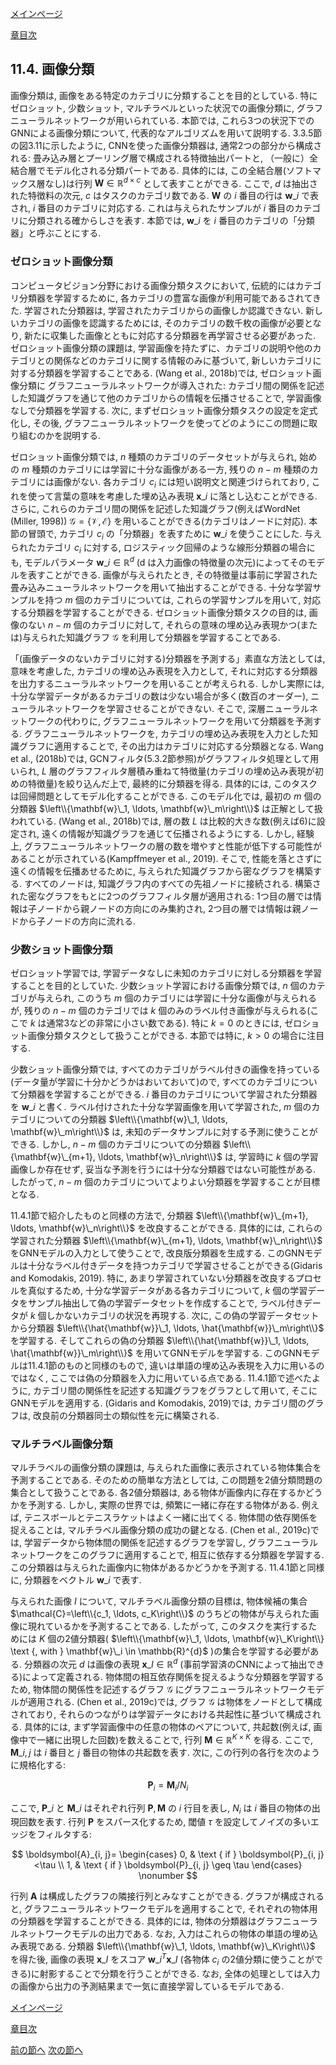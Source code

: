 [メインページ](../../index.markdown)

[章目次](./chap11.md)
## 11.4. 画像分類

画像分類は, 画像をある特定のカテゴリに分類することを目的としている. 特にゼロショット, 少数ショット, マルチラベルといった状況での画像分類に, グラフニューラルネットワークが用いられている. 本節では, これら3つの状況下でのGNNによる画像分類について, 代表的なアルゴリズムを用いて説明する. 3.3.5節の図3.11に示したように, CNNを使った画像分類器は, 通常2つの部分から構成される: 畳み込み層とプーリング層で構成される特徴抽出パートと, （一般に）全結合層でモデル化される分類パートである. 具体的には, この全結合層(ソフトマックス層なし)は行列 $\mathbf{W} \in \mathbb{R}^{d \times c}$ として表すことができる. ここで,  $d$ は抽出された特徴料の次元,  $c$ はタスクのカテゴリ数である.  $\mathbf{W}$ の $i$ 番目の行は $\mathbf{w}\_i$ で表され,  $i$ 番目のカテゴリに対応する. これは与えられたサンプルが $i$ 番目のカテゴリに分類される確からしさを表す. 本節では,  $\mathbf{w}\_i$ を $i$ 番目のカテゴリの「分類器」と呼ぶことにする.

### ゼロショット画像分類

コンピュータビジョン分野における画像分類タスクにおいて, 伝統的にはカテゴリ分類器を学習するために, 各カテゴリの豊富な画像が利用可能であるされてきた. 学習された分類器は, 学習されたカテゴリからの画像しか認識できない. 新しいカテゴリの画像を認識するためには, そのカテゴリの数千枚の画像が必要となり, 新たに収集した画像とともに対応する分類器を再学習させる必要があった. ゼロショット画像分類の課題は, 学習画像を持たずに、カテゴリの説明や他のカテゴリとの関係などのカテゴリに関する情報のみに基づいて, 新しいカテゴリに対する分類器を学習することである. (Wang et al., 2018b)では, ゼロショット画像分類に グラフニューラルネットワークが導入された: カテゴリ間の関係を記述した知識グラフを通じて他のカテゴリからの情報を伝播させることで, 学習画像なしで分類器を学習する. 次に, まずゼロショット画像分類タスクの設定を定式化し, その後, グラフニューラルネットワークを使ってどのようにこの問題に取り組むのかを説明する.

ゼロショット画像分類では,  $n$ 種類のカテゴリのデータセットが与えられ, 始めの $m$ 種類のカテゴリには学習に十分な画像がある一方, 残りの $n-m$ 種類のカテゴリには画像がない. 各カテゴリ $c_i$ には短い説明文と関連づけられており, これを使って言葉の意味を考慮した埋め込み表現 $\mathbf{x}\_i$ に落とし込むことができる. さらに, これらのカテゴリ間の関係を記述した知識グラフ(例えばWordNet (Miller, 1998)) $\mathcal{G}=\{\mathcal{V}, \mathcal{E}\}$ を用いることができる(カテゴリはノードに対応). 本節の冒頭で, カテゴリ $c_i$ の「分類器」を表すために $\mathbf{w}\_i$ を使うことにした. 与えられたカテゴリ $c_i$ に対する, ロジスティック回帰のような線形分類器の場合にも, モデルパラメータ $\mathbf{w}\_i \in \mathbb{R}^{d}$ (d は入力画像の特徴量の次元)によってそのモデルを表すことができる. 画像が与えられたとき, その特徴量は事前に学習された畳み込みニューラルネットワークを用いて抽出することができる. 十分な学習サンプルを持つ $m$ 個のカテゴリについては, これらの学習サンプルを用いて, 対応する分類器を学習することができる. ゼロショット画像分類タスクの目的は, 画像のない $n-m$ 個のカテゴリに対して, それらの意味の埋め込み表現かつ(または)与えられた知識グラフ $\mathcal{G}$ を利用して分類器を学習することである.

「(画像データのないカテゴリに対する)分類器を予測する」素直な方法としては, 意味を考慮した, カテゴリの埋め込み表現を入力として, それに対応する分類器を出力するニューラルネットワークを用いることが考えられる. しかし実際には, 十分な学習データがあるカテゴリの数は少ない場合が多く(数百のオーダー), ニューラルネットワークを学習させることができない. そこで, 深層ニューラルネットワークの代わりに, グラフニューラルネットワークを用いて分類器を予測する. グラフニューラルネットワークを, カテゴリの埋め込み表現を入力とした知識グラフに適用することで, その出力はカテゴリに対応する分類器となる. Wang et al., (2018b)では, GCNフィルタ(5.3.2節参照)がグラフフィルタ処理として用いられ,  $L$ 層のグラフフィルタ層積み重ねて特徴量(カテゴリの埋め込み表現が初めの特徴量)を絞り込んだ上で, 最終的に分類器を得る. 具体的には, このタスクは回帰問題としてモデル化することができる. このモデル化では, 最初の $m$ 個の分類器 $\left\\{\mathbf{w}\_1, \ldots, \mathbf{w}\_m\right\\}$ は正解として扱われている. (Wang et al., 2018b)では, 層の数 $L$ は比較的大きな数(例えば6)に設定され, 遠くの情報が知識グラフを通じて伝播されるようにする. しかし, 経験上, グラフニューラルネットワークの層の数を増やすと性能が低下する可能性があることが示されている(Kampffmeyer et al., 2019). そこで, 性能を落とさずに遠くの情報を伝播あせるために, 与えられた知識グラフから密なグラフを構築する. すべてのノードは, 知識グラフ内のすべての先祖ノードに接続される. 構築された密なグラフをもとに2つのグラフフィルタ層が適用される: 1つ目の層では情報は子ノードから親ノードの方向にのみ集約され, 2つ目の層では情報は親ノードから子ノードの方向に流れる.

### 少数ショット画像分類

ゼロショット学習では, 学習データなしに未知のカテゴリに対しる分類器を学習することを目的としていた. 少数ショット学習における画像分類では,  $n$ 個のカテゴリが与えられ, このうち $m$ 個のカテゴリには学習に十分な画像が与えられるが, 残りの $n-m$ 個のカテゴリでは $k$ 個のみのラベル付き画像が与えられる(ここで $k$ は通常3などの非常に小さい数である). 特に $k=0$ のときには, ゼロショット画像分類タスクとして扱うことができる. 本節では特に,  $k>0$ の場合に注目する.

少数ショット画像分類では, すべてのカテゴリがラベル付きの画像を持っている(データ量が学習に十分かどうかはおいておいて)ので, すべてのカテゴリについて分類器を学習することができる.  $i$ 番目のカテゴリについて学習された分類器を $\mathbf{w}\_i$ と書く. ラベル付けされた十分な学習画像を用いて学習された,  $m$ 個のカテゴリについての分類器 $\left\\{\mathbf{w}\_1, \ldots, \mathbf{w}\_m\right\\}$ は, 未知のデータサンプルに対する予測に使うことができる. しかし,  $n-m$ 個のカテゴリについての分類器 $\left\\{\mathbf{w}\_{m+1}, \ldots, \mathbf{w}\_n\right\\}$ は, 学習時に $k$ 個の学習画像しか存在せず, 妥当な予測を行うには十分な分類器ではない可能性がある. したがって,  $n-m$ 個のカテゴリについてよりよい分類器を学習することが目標となる.

11.4.1節で紹介したものと同様の方法で, 分類器 $\left\\{\mathbf{w}\_{m+1}, \ldots, \mathbf{w}\_n\right\\}$ を改良することができる. 具体的には, これらの学習された分類器 $\left\\{\mathbf{w}\_{m+1}, \ldots, \mathbf{w}\_n\right\\}$ をGNNモデルの入力として使うことで, 改良版分類器を生成する. このGNNモデルは十分なラベル付きデータを持つカテゴリで学習させることができる(Gidaris and Komodakis, 2019). 特に, あまり学習されていない分類器を改良するプロセルを真似するため, 十分な学習データがある各カテゴリについて,  $k$ 個の学習データをサンプル抽出して偽の学習データセットを作成することで, ラベル付きデータが $k$ 個しかないカテゴリの状況を再現する. 次に, この偽の学習データセットから分類器 $\left\\{\hat{\mathbf{w}}\_1, \ldots, \hat{\mathbf{w}}\_m\right\\}$ を学習する. そしてこれらの偽の分類器 $\left\\{\hat{\mathbf{w}}\_1, \ldots, \hat{\mathbf{w}}\_m\right\\}$ を用いてGNNモデルを学習する. このGNNモデルは11.4.1節のものと同様のもので, 違いは単語の埋め込み表現を入力に用いるのではなく, ここでは偽の分類器を入力に用いている点である. 11.4.1節で述べたように, カテゴリ間の関係性を記述する知識グラフをグラフとして用いて, そこにGNNモデルを適用する. (Gidaris and Komodakis, 2019)では, カテゴリ間のグラフは, 改良前の分類器同士の類似性を元に構築される.

### マルチラベル画像分類

マルチラベルの画像分類の課題は, 与えられた画像に表示されている物体集合を予測することである. そのための簡単な方法としては, この問題を2値分類問題の集合として扱うことである. 各2値分類器は, ある物体が画像内に存在するかどうかを予測する. しかし, 実際の世界では, 頻繁に一緒に存在する物体がある. 例えば, テニスボールとテニスラケットはよく一緒に出てくる. 物体間の依存関係を捉えることは, マルチラベル画像分類の成功の鍵となる. (Chen et al., 2019c)では, 学習データから物体間の関係を記述するグラフを学習し, グラフニューラルネットワークをこのグラフに適用することで, 相互に依存する分類器を学習する. この分類器は与えられた画像内に物体があるかどうかを予測する. 11.4.1節と同様に, 分類器をベクトル $\mathbf{w}\_i$ で表す.

与えられた画像 $I$ について, マルチラベル画像分類の目標は, 物体候補の集合 $\mathcal{C}=\left\\{c_1, \ldots, c_K\right\\}$ のうちどの物体が与えられた画像に現れているかを予測することである. したがって, このタスクを実行するためには $K$ 個の2値分類器( $\left\\{\mathbf{w}\_1, \ldots, \mathbf{w}\_K\right\\} \text {, with } \mathbf{w}\_i \in \mathbb{R}^{d}$ )の集合を学習する必要がある. 分類器の次元 $d$ は画像の表現 $\mathbf{x}\_I \in \mathbb{R}^{d}$ (事前学習済のCNNによって抽出できる)によって定義される. 物体間の相互依存関係を捉えるような分類器を学習するため, 物体間の関係性を記述するグラフ $\mathcal{G}$ にグラフニューラルネットワークモデルが適用される. (Chen et al., 2019c)では, グラフ $\mathcal{G}$ は物体をノードとして構成されており, それらのつながりは学習データにおける共起性に基づいて構成される. 具体的には, まず学習画像中の任意の物体のペアについて, 共起数(例えば, 画像中で一緒に出現した回数)を数えることで, 行列 $\mathbf{M} \in \mathbb{R}^{K \times K}$ を得る. ここで,  $\mathbf{M}\_{i,j}$ は $i$ 番目と $j$ 番目の物体の共起数を表す. 次に, この行列の各行を次のように規格化する:

 $$
 \mathbf{P}_i=\mathbf{M}_i / N_i
    \nonumber $$
 

ここで,  $\mathbf{P}\_i$ と $\mathbf{M}\_i$ はそれぞれ行列 $\mathbf{P}, \mathbf{M}$ の $i$ 行目を表し,  $N_i$ は $i$ 番目の物体の出現回数を表す. 行列 $\mathbf{P}$ をスパース化するため, 閾値 $\tau$ を設定してノイズの多いエッジをフィルタする:

 $$
 \boldsymbol{A}_{i, j}=
    \begin{cases}
    0, & \text { if } \boldsymbol{P}_{i, j}<\tau \\ 1, & \text { if } \boldsymbol{P}_{i, j} \geq \tau          
    \end{cases}
    \nonumber $$
 

行列 $\mathbf{A}$ は構成したグラフの隣接行列とみなすことができる. グラフが構成されると, グラフニューラルネットワークモデルを適用することで, それぞれの物体用の分類器を学習することができる. 具体的には, 物体の分類器はグラフニューラルネットワークモデルの出力である. なお, 入力はこれらの物体の単語の埋め込み表現である. 分類器 $\left\\{\mathbf{w}\_1, \ldots, \mathbf{w}\_K\right\\}$ を得た後, 画像の表現 $\mathbf{x}\_I$ をスコア $\mathbf{w}\_i^{T} \mathbf{x}\_I$ (各物体 $c_i$ の2値分類に使うことができる)に射影することで分類を行うことができる. なお, 全体の処理としては入力の画像から出力の予測結果まで一気に直接学習しているモデルである.


[メインページ](../../index.markdown)

[章目次](./chap11.md)

[前の節へ](./subsection_03.md) [次の節へ](./subsection_05.md)


